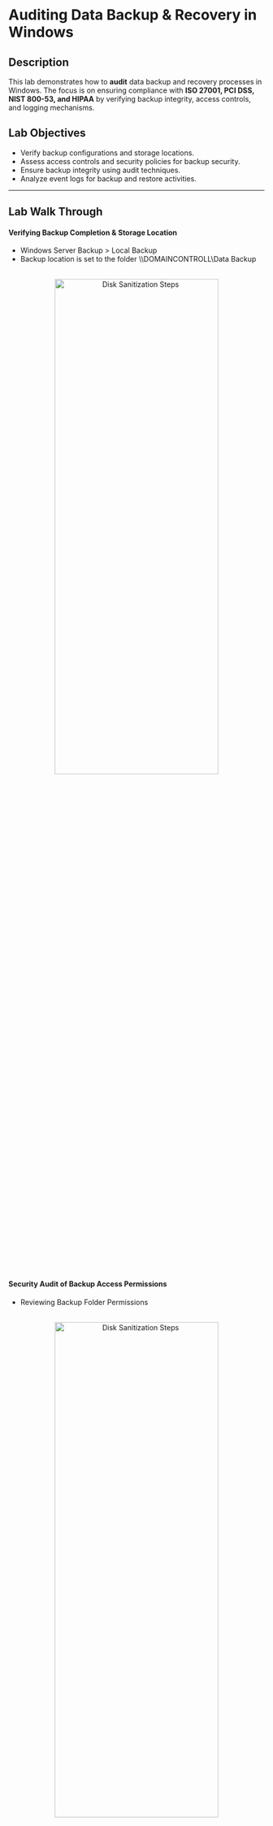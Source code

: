 # Auditing Data Backup & Recovery in Windows

## Description
This lab demonstrates how to **audit** data backup and recovery processes in Windows. The focus is on ensuring compliance with **ISO 27001, PCI DSS, NIST 800-53, and HIPAA** by verifying backup integrity, access controls, and logging mechanisms.

## Lab Objectives
- Verify backup configurations and storage locations.
- Assess access controls and security policies for backup security.
- Ensure backup integrity using audit techniques.
- Analyze event logs for backup and restore activities.

---

## Lab Walk Through

#### Verifying Backup Completion & Storage Location
   - Windows Server Backup > Local Backup
   - Backup location is set to the folder \\\DOMAINCONTROLL\Data Backup
<p align="center">
<br/>
<img src="https://i.imgur.com/Kfaz66R.png" height="50%" width="80%" alt="Disk Sanitization Steps"/>
<br />

#### Security Audit of Backup Access Permissions
   - Reviewing Backup Folder Permissions
<p align="center">
<br/>
<img src="https://i.imgur.com/xhT0mpO.png" height="50%" width="80%" alt="Disk Sanitization Steps"/>
<br/>

#### Enable & Review Backup Access Logs
   - Open **Local Security Policy**
   - Navigate to:
     ```
     Security Settings > Advanced Audit Policy Configuration > Object Access > Audit File System
     ```
   - Enable **Success & Failure Logging** for the backup folder.
  <p align="center">
<br/>
<img src="https://i.imgur.com/IcpHtWd.png" height="50%" width="80%" alt="Disk Sanitization Steps"/>
<br/>
   

### Review Backup Logs
   - Open **Event Viewer (`eventvwr.msc`)**.
   - Navigate to:
     ```
     Applications and Services Logs > Microsoft > Windows > Backup
     ```
   - **Filter for Event IDs:**
     - **Backup Successful** → Event ID 4
     - **Backup Failed** → Event ID 49

  <p align="center">
<br/>
<img src="https://i.imgur.com/5l6Eele.png" height="50%" width="80%" alt="Disk Sanitization Steps"/>
<br/>

2. **Check Recovery Logs**
   - Navigate to **Event Viewer** and filter for:
     - **Recovery Successful** → Event ID 123
     - **Recovery Failed** → Event ID 124
   - **Audit Task**: Verify recovery attempts and confirm success/failure.



## Audit Report Checklist
- **Backup process completed successfully (`wbadmin.msc`).**  
- **Backup logs verify successful execution (`eventvwr.msc`, Event ID 4).**  
- **Access permissions properly configured (No 'Everyone' access).**  
- **Access logs reviewed for unauthorized attempts (Event ID 4663).**  
- **Audit report generated documenting compliance gaps and findings.**  


2. **Check Recovery Logs**
   - Navigate to **Event Viewer** and filter for:
     - **Recovery Successful** → Event ID 123
     - **Recovery Failed** → Event ID 124
   - **Audit Task**: Verify recovery attempts and confirm success/failure.

---
